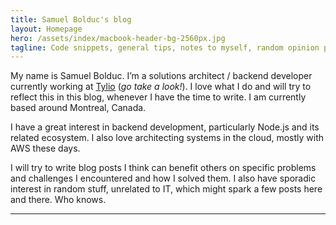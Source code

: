 ```yaml
---
title: Samuel Bolduc's blog
layout: Homepage
hero: /assets/index/macbook-header-bg-2560px.jpg
tagline: Code snippets, general tips, notes to myself, random opinion posts
---
```


My name is Samuel Bolduc. I’m a solutions architect / backend developer currently working at [Tylio](https://www.tylio.com) (*go take a look!*). I love what I do and will try to reflect this in this blog, whenever I have the time to write. I am currently based around Montreal, Canada.

I have a great interest in backend development, particularly Node.js and its related ecosystem. I also love architecting systems in the cloud, mostly with AWS these days.

I will try to write blog posts I think can benefit others on specific problems and challenges I encountered and how I solved them. I also have sporadic interest in random stuff, unrelated to IT, which might spark a few posts here and there. Who knows.

---
